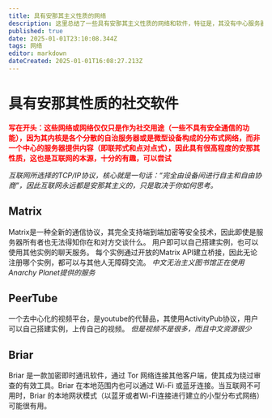 ```yaml
---
title: 具有安那其主义性质的网络
description: 这里总结了一些具有安那其主义性质的网络和软件，特征是，其没有中心服务器，依赖各个自治的服务器或分散对等点通信。
published: true
date: 2025-01-01T23:10:08.344Z
tags: 网络
editor: markdown
dateCreated: 2025-01-01T16:08:27.213Z
---
```


# 具有安那其性质的社交软件
<font color=red>**写在开头：这些网络或网络仅仅只是作为社交用途（一些不具有安全通信的功能），因为其内核是各个分散的自治服务器或是微型设备构成的分布式网络，而非一个中心的服务器提供内容（即联邦式和点对点式），因此具有很高程度的安那其性质，这也是互联网的本源，十分的有趣，可以尝试**</font>

*互联网所选择的TCP/IP协议，核心就是一句话：“完全由设备间进行自主和自由协商”，因此互联网永远都是安那其主义的，只是取决于你如何思考。*

## Matrix
Matrix是一种全新的通信协议，其完全支持端到端加密等安全技术，因此即使是服务器所有者也无法得知你在和对方交谈什么。
用户即可以自己搭建实例，也可以使用其他实例的聊天服务。
每个实例通过开放的Matrix API建立桥接，因此无论注册哪个实例，都可以与其他人无障碍交流。
*中文无治主义图书馆正在使用Anarchy Planet提供的服务*

## PeerTube
一个去中心化的视频平台，是youtube的代替品，其使用ActivityPub协议，用户可以自己搭建实例，上传自己的视频。
*但是视频不是很多，而且中文资源很少*

## Briar
Briar 是一款加密即时通讯软件，通过 Tor 网络连接其他客户端，使其成为绕过审查的有效工具。Briar 在本地范围内也可以通过 Wi-Fi 或蓝牙连接。当互联网不可用时，Briar 的本地网状模式（以蓝牙或者Wi-Fi连接进行建立的小型分布式网络）可能很有用。